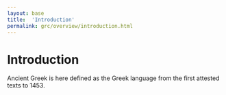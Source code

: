 ```yaml
---
layout: base
title:  'Introduction'
permalink: grc/overview/introduction.html
---
```


# Introduction

Ancient Greek is here defined as the Greek language from the first attested texts to 1453.
